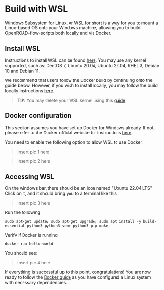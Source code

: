 # Build with WSL
Windows Subsystem for Linux, or WSL for short is a way for you to mount a Linux-based OS onto your Windows machine, allowing you to build OpenROAD-flow-scripts both locally and via Docker. 

## Install WSL
Instructions to install WSL can be found [here](https://learn.microsoft.com/en-us/windows/wsl/install). You may use any kernel supported, such as: CentOS 7, Ubuntu 20.04, Ubuntu 22.04, RHEL 8, Debian 10 and Debian 11.

We recommend that users follow the Docker build by continuing onto the guide below. However, if you wish to install locally, you may follow the build locally instructions [here](./BuildLocally.md).

> **TIP**: You may delete your WSL kernel using this [guide](https://pureinfotech.com/remove-linux-distro-wsl/).


## Docker configuration
This section assumes you have set up Docker for Windows already. If not, please refer to the Docker official website for instructions [here](https://docs.Docker.com/desktop/install/windows-install/).

You need to enable the following option to allow WSL to use Docker. 

> Insert pic 1 here

> Insert pic 2 here

## Accessing WSL
On the windows bar, there should be an icon named "Ubuntu 22.04 LTS" Click on it, and it should bring you to a terminal like this. 

> Insert pic 3 here

Run the following
```
sudo apt-get update; sudo apt-get upgrade; sudo apt install -y build-essential python3 python3-venv python3-pip make
```
Verify if Docker is running
```
docker run hello-world
```
You should see:

> insert pic 4 here

If everything is successful up to this point, congratulations! You are now ready to follow the [Docker guide](./BuildWithDocker.md) as you have configured a Linux system with necessary dependencies. 
